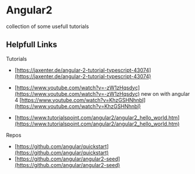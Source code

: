 # Angular2
collection of some usefull tutorials

## Helpfull Links 
Tutorials
* [https://jaxenter.de/angular-2-tutorial-typescript-43074](https://jaxenter.de/angular-2-tutorial-typescript-43074)
* [https://www.youtube.com/watch?v=-zW1zHqsdyc](https://www.youtube.com/watch?v=-zW1zHqsdyc)
  new on with angular 4
  [https://www.youtube.com/watch?v=KhzGSHNhnbI](https://www.youtube.com/watch?v=KhzGSHNhnbI)
  
* [https://www.tutorialspoint.com/angular2/angular2_hello_world.htm](https://www.tutorialspoint.com/angular2/angular2_hello_world.htm)

Repos
* [https://github.com/angular/quickstart](https://github.com/angular/quickstart)
* [https://github.com/angular/angular2-seed](https://github.com/angular/angular2-seed)

